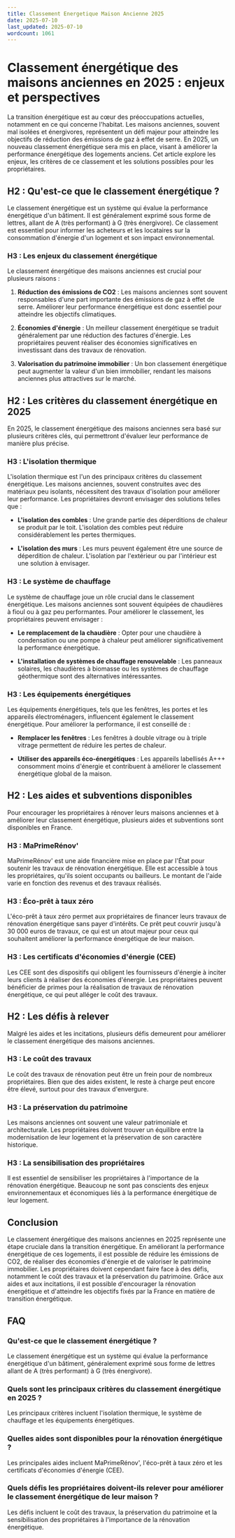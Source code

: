 ```yaml
---
title: Classement Energetique Maison Ancienne 2025
date: 2025-07-10
last_updated: 2025-07-10
wordcount: 1061
---
```


# Classement énergétique des maisons anciennes en 2025 : enjeux et perspectives

La transition énergétique est au cœur des préoccupations actuelles, notamment en ce qui concerne l'habitat. Les maisons anciennes, souvent mal isolées et énergivores, représentent un défi majeur pour atteindre les objectifs de réduction des émissions de gaz à effet de serre. En 2025, un nouveau classement énergétique sera mis en place, visant à améliorer la performance énergétique des logements anciens. Cet article explore les enjeux, les critères de ce classement et les solutions possibles pour les propriétaires.

## H2 : Qu'est-ce que le classement énergétique ?

Le classement énergétique est un système qui évalue la performance énergétique d'un bâtiment. Il est généralement exprimé sous forme de lettres, allant de A (très performant) à G (très énergivore). Ce classement est essentiel pour informer les acheteurs et les locataires sur la consommation d'énergie d'un logement et son impact environnemental.

### H3 : Les enjeux du classement énergétique

Le classement énergétique des maisons anciennes est crucial pour plusieurs raisons :

1. **Réduction des émissions de CO2** : Les maisons anciennes sont souvent responsables d'une part importante des émissions de gaz à effet de serre. Améliorer leur performance énergétique est donc essentiel pour atteindre les objectifs climatiques.

2. **Économies d'énergie** : Un meilleur classement énergétique se traduit généralement par une réduction des factures d'énergie. Les propriétaires peuvent réaliser des économies significatives en investissant dans des travaux de rénovation.

3. **Valorisation du patrimoine immobilier** : Un bon classement énergétique peut augmenter la valeur d'un bien immobilier, rendant les maisons anciennes plus attractives sur le marché.

## H2 : Les critères du classement énergétique en 2025

En 2025, le classement énergétique des maisons anciennes sera basé sur plusieurs critères clés, qui permettront d'évaluer leur performance de manière plus précise.

### H3 : L'isolation thermique

L'isolation thermique est l'un des principaux critères du classement énergétique. Les maisons anciennes, souvent construites avec des matériaux peu isolants, nécessitent des travaux d'isolation pour améliorer leur performance. Les propriétaires devront envisager des solutions telles que :

- **L'isolation des combles** : Une grande partie des déperditions de chaleur se produit par le toit. L'isolation des combles peut réduire considérablement les pertes thermiques.

- **L'isolation des murs** : Les murs peuvent également être une source de déperdition de chaleur. L'isolation par l'extérieur ou par l'intérieur est une solution à envisager.

### H3 : Le système de chauffage

Le système de chauffage joue un rôle crucial dans le classement énergétique. Les maisons anciennes sont souvent équipées de chaudières à fioul ou à gaz peu performantes. Pour améliorer le classement, les propriétaires peuvent envisager :

- **Le remplacement de la chaudière** : Opter pour une chaudière à condensation ou une pompe à chaleur peut améliorer significativement la performance énergétique.

- **L'installation de systèmes de chauffage renouvelable** : Les panneaux solaires, les chaudières à biomasse ou les systèmes de chauffage géothermique sont des alternatives intéressantes.

### H3 : Les équipements énergétiques

Les équipements énergétiques, tels que les fenêtres, les portes et les appareils électroménagers, influencent également le classement énergétique. Pour améliorer la performance, il est conseillé de :

- **Remplacer les fenêtres** : Les fenêtres à double vitrage ou à triple vitrage permettent de réduire les pertes de chaleur.

- **Utiliser des appareils éco-énergétiques** : Les appareils labellisés A+++ consomment moins d'énergie et contribuent à améliorer le classement énergétique global de la maison.

## H2 : Les aides et subventions disponibles

Pour encourager les propriétaires à rénover leurs maisons anciennes et à améliorer leur classement énergétique, plusieurs aides et subventions sont disponibles en France.

### H3 : MaPrimeRénov'

MaPrimeRénov' est une aide financière mise en place par l'État pour soutenir les travaux de rénovation énergétique. Elle est accessible à tous les propriétaires, qu'ils soient occupants ou bailleurs. Le montant de l'aide varie en fonction des revenus et des travaux réalisés.

### H3 : Éco-prêt à taux zéro

L'éco-prêt à taux zéro permet aux propriétaires de financer leurs travaux de rénovation énergétique sans payer d'intérêts. Ce prêt peut couvrir jusqu'à 30 000 euros de travaux, ce qui est un atout majeur pour ceux qui souhaitent améliorer la performance énergétique de leur maison.

### H3 : Les certificats d'économies d'énergie (CEE)

Les CEE sont des dispositifs qui obligent les fournisseurs d'énergie à inciter leurs clients à réaliser des économies d'énergie. Les propriétaires peuvent bénéficier de primes pour la réalisation de travaux de rénovation énergétique, ce qui peut alléger le coût des travaux.

## H2 : Les défis à relever

Malgré les aides et les incitations, plusieurs défis demeurent pour améliorer le classement énergétique des maisons anciennes.

### H3 : Le coût des travaux

Le coût des travaux de rénovation peut être un frein pour de nombreux propriétaires. Bien que des aides existent, le reste à charge peut encore être élevé, surtout pour des travaux d'envergure.

### H3 : La préservation du patrimoine

Les maisons anciennes ont souvent une valeur patrimoniale et architecturale. Les propriétaires doivent trouver un équilibre entre la modernisation de leur logement et la préservation de son caractère historique.

### H3 : La sensibilisation des propriétaires

Il est essentiel de sensibiliser les propriétaires à l'importance de la rénovation énergétique. Beaucoup ne sont pas conscients des enjeux environnementaux et économiques liés à la performance énergétique de leur logement.

## Conclusion

Le classement énergétique des maisons anciennes en 2025 représente une étape cruciale dans la transition énergétique. En améliorant la performance énergétique de ces logements, il est possible de réduire les émissions de CO2, de réaliser des économies d'énergie et de valoriser le patrimoine immobilier. Les propriétaires doivent cependant faire face à des défis, notamment le coût des travaux et la préservation du patrimoine. Grâce aux aides et aux incitations, il est possible d'encourager la rénovation énergétique et d'atteindre les objectifs fixés par la France en matière de transition énergétique.

## FAQ

### Qu'est-ce que le classement énergétique ?

Le classement énergétique est un système qui évalue la performance énergétique d'un bâtiment, généralement exprimé sous forme de lettres allant de A (très performant) à G (très énergivore).

### Quels sont les principaux critères du classement énergétique en 2025 ?

Les principaux critères incluent l'isolation thermique, le système de chauffage et les équipements énergétiques.

### Quelles aides sont disponibles pour la rénovation énergétique ?

Les principales aides incluent MaPrimeRénov', l'éco-prêt à taux zéro et les certificats d'économies d'énergie (CEE).

### Quels défis les propriétaires doivent-ils relever pour améliorer le classement énergétique de leur maison ?

Les défis incluent le coût des travaux, la préservation du patrimoine et la sensibilisation des propriétaires à l'importance de la rénovation énergétique.